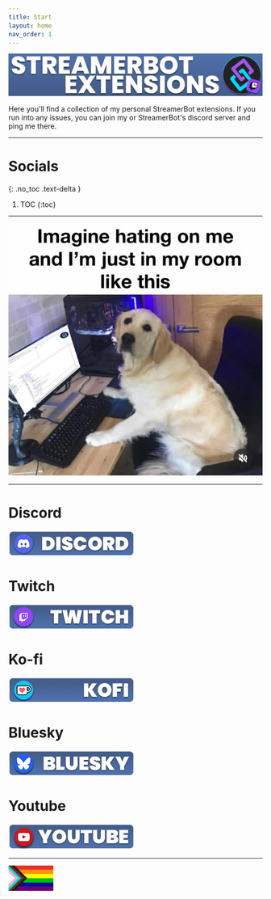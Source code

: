 ```yaml
---
title: Start
layout: home
nav_order: 1
---
```


![Picture](assets/general/Github_Title.png)

Here you'll find a collection of my personal StreamerBot extensions. If you run into any issues, you can join my or StreamerBot's discord server and ping me there.

---

# Socials
{: .no_toc .text-delta }

1. TOC
{:toc}

---

![Picture](assets/media/dogmeme2.png)

---

# <span class="iconify" data-icon="ic:baseline-discord" data-inline="false"></span> Discord
[![Picture](assets/general/github_discord.png)](https://discord.gg/gEm5UMSvYs)

# <span class="iconify" data-icon="mdi:twitch" data-inline="false"></span> Twitch
[![Picture](assets/general/github_twitch.png)](https://twitch.tv/tawmae)

# <span class="iconify" data-icon="simple-icons:kofi" data-inline="false"></span> Ko-fi
[![Picture](assets/general/github_kofi.png)](https://ko-fi.com/tawmae)

# <span class="iconify" data-icon="simple-icons:bluesky" data-inline="false"></span> Bluesky
[![Picture](assets/general/github_bluesky.png)](https://bsky.app/profile/tawmae.xyz)

# <span class="iconify" data-icon="carbon:logo-youtube" data-inline="false"></span> Youtube
[![Picture](assets/general/github_yt.png)](https://www.youtube.com/@tawmae)



---


![Picture](assets/media/lgbtq.jpg) 






